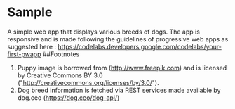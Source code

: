 # Sample
A simple web app that displays various breeds of dogs.
The app is responsive and is made following the guidelines of progressive web apps as suggested here : https://codelabs.developers.google.com/codelabs/your-first-pwapp
##Footnotes

1. Puppy image is borrowed from (http://www.freepik.com) and is licensed by Creative Commons BY 3.0 ("http://creativecommons.org/licenses/by/3.0/").
2. Dog breed information is fetched via REST services made available by dog.ceo (https://dog.ceo/dog-api/)
